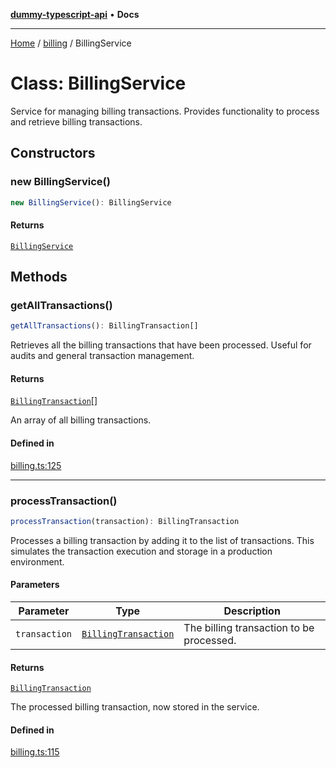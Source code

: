 [**dummy-typescript-api**](../../README.md) • **Docs**

***

[Home](../../README.md) / [billing](../README.md) / BillingService

# Class: BillingService

Service for managing billing transactions.
Provides functionality to process and retrieve billing transactions.

## Constructors

### new BillingService()

```ts
new BillingService(): BillingService
```

#### Returns

[`BillingService`](BillingService.md)

## Methods

### getAllTransactions()

```ts
getAllTransactions(): BillingTransaction[]
```

Retrieves all the billing transactions that have been processed.
Useful for audits and general transaction management.

#### Returns

[`BillingTransaction`](../interfaces/BillingTransaction.md)[]

An array of all billing transactions.

#### Defined in

[billing.ts:125](https://github.com/typedoc2md/dummy-typescript-api/blob/main/src/billing.ts#L125)

***

### processTransaction()

```ts
processTransaction(transaction): BillingTransaction
```

Processes a billing transaction by adding it to the list of transactions.
This simulates the transaction execution and storage in a production environment.

#### Parameters

| Parameter | Type | Description |
| ------ | ------ | ------ |
| `transaction` | [`BillingTransaction`](../interfaces/BillingTransaction.md) | The billing transaction to be processed. |

#### Returns

[`BillingTransaction`](../interfaces/BillingTransaction.md)

The processed billing transaction, now stored in the service.

#### Defined in

[billing.ts:115](https://github.com/typedoc2md/dummy-typescript-api/blob/main/src/billing.ts#L115)
